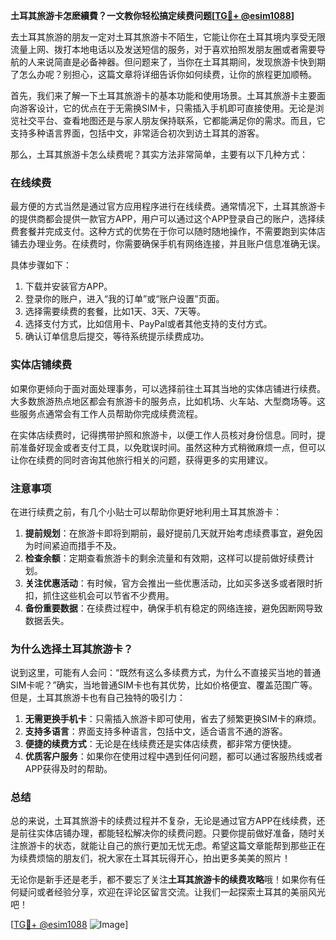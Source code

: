 **土耳其旅游卡怎麽續費？一文教你轻松搞定续费问题[[TG💪+ @esim1088](https://t.me/s/esim1088)]**

去土耳其旅游的朋友一定对土耳其旅游卡不陌生，它能让你在土耳其境内享受无限流量上网、拨打本地电话以及发送短信的服务，对于喜欢拍照发朋友圈或者需要导航的人来说简直是必备神器。但问题来了，当你在土耳其期间，发现旅游卡快到期了怎么办呢？别担心，这篇文章将详细告诉你如何续费，让你的旅程更加顺畅。

首先，我们来了解一下土耳其旅游卡的基本功能和使用场景。土耳其旅游卡主要面向游客设计，它的优点在于无需换SIM卡，只需插入手机即可直接使用。无论是浏览社交平台、查看地图还是与家人朋友保持联系，它都能满足你的需求。而且，它支持多种语言界面，包括中文，非常适合初次到访土耳其的游客。

那么，土耳其旅游卡怎么续费呢？其实方法非常简单，主要有以下几种方式：

### 在线续费

最方便的方式当然是通过官方应用程序进行在线续费。通常情况下，土耳其旅游卡的提供商都会提供一款官方APP，用户可以通过这个APP登录自己的账户，选择续费套餐并完成支付。这种方式的优势在于你可以随时随地操作，不需要跑到实体店铺去办理业务。在续费时，你需要确保手机有网络连接，并且账户信息准确无误。

具体步骤如下：
1. 下载并安装官方APP。
2. 登录你的账户，进入“我的订单”或“账户设置”页面。
3. 选择需要续费的套餐，比如1天、3天、7天等。
4. 选择支付方式，比如信用卡、PayPal或者其他支持的支付方式。
5. 确认订单信息后提交，等待系统提示续费成功。

### 实体店铺续费

如果你更倾向于面对面处理事务，可以选择前往土耳其当地的实体店铺进行续费。大多数旅游热点地区都会有旅游卡的服务点，比如机场、火车站、大型商场等。这些服务点通常会有工作人员帮助你完成续费流程。

在实体店续费时，记得携带护照和旅游卡，以便工作人员核对身份信息。同时，提前准备好现金或者支付工具，以免耽误时间。虽然这种方式稍微麻烦一点，但可以让你在续费的同时咨询其他旅行相关的问题，获得更多的实用建议。

### 注意事项

在进行续费之前，有几个小贴士可以帮助你更好地利用土耳其旅游卡：

1. **提前规划**：在旅游卡即将到期前，最好提前几天就开始考虑续费事宜，避免因为时间紧迫而措手不及。
2. **检查余额**：定期查看旅游卡的剩余流量和有效期，这样可以提前做好续费计划。
3. **关注优惠活动**：有时候，官方会推出一些优惠活动，比如买多送多或者限时折扣，抓住这些机会可以节省不少费用。
4. **备份重要数据**：在续费过程中，确保手机有稳定的网络连接，避免因断网导致数据丢失。

### 为什么选择土耳其旅游卡？

说到这里，可能有人会问：“既然有这么多续费方式，为什么不直接买当地的普通SIM卡呢？”确实，当地普通SIM卡也有其优势，比如价格便宜、覆盖范围广等。但是，土耳其旅游卡也有自己独特的吸引力：

1. **无需更换手机卡**：只需插入旅游卡即可使用，省去了频繁更换SIM卡的麻烦。
2. **支持多语言**：界面支持多种语言，包括中文，适合语言不通的游客。
3. **便捷的续费方式**：无论是在线续费还是实体店续费，都非常方便快捷。
4. **优质客户服务**：如果你在使用过程中遇到任何问题，都可以通过客服热线或者APP获得及时的帮助。

### 总结

总的来说，土耳其旅游卡的续费过程并不复杂，无论是通过官方APP在线续费，还是前往实体店铺办理，都能轻松解决你的续费问题。只要你提前做好准备，随时关注旅游卡的状态，就能让自己的旅行更加无忧无虑。希望这篇文章能帮到那些正在为续费烦恼的朋友们，祝大家在土耳其玩得开心，拍出更多美美的照片！

无论你是新手还是老手，都不要忘了关注**土耳其旅游卡的续费攻略**哦！如果你有任何疑问或者经验分享，欢迎在评论区留言交流。让我们一起探索土耳其的美丽风光吧！

[[TG💪+ @esim1088](https://t.me/s/esim1088) ![Image](https://i.postimg.cc/4NQfJmqS/Snipaste-2025-05-13-00-14-12.png)]